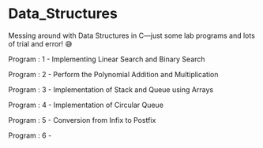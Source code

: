 # Data_Structures
Messing around with Data Structures in C—just some lab programs and lots of trial and error! 😅

Program : 1 - Implementing Linear Search and Binary Search

Program : 2 - Perform the Polynomial Addition and Multiplication

Program : 3 - Implementation of Stack and Queue using Arrays

Program : 4 - Implementation of Circular Queue

Program : 5 - Conversion from Infix to Postfix

Program : 6 - 
